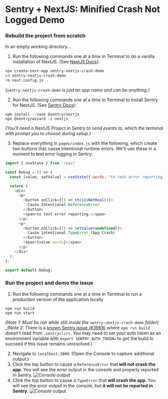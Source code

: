 # Sentry + NextJS: Minified Crash Not Logged Demo

### Rebuild the project from scratch

In an empty working directory...

1. Run the following commands one at a time in Terminal to do a vanilla installation of NextJS. (See [NextJS Docs](https://nextjs.org/docs/api-reference/create-next-app)):
```bash
npx create-next-app sentry-nextjs-crash-demo
cd sentry-nextjs-crash-demo
rm next.config.js
```
_(`sentry-nextjs-crash-demo` is just an app name and can be anything.)_

2. Run the following commands one at a time in Terminal to install Sentry for NextJS. (See [Sentry Docs](https://docs.sentry.io/platforms/javascript/guides/nextjs/)):
```
npm install --save @sentry/nextjs
npx @sentry/wizard -i nextjs
```
_(You'll need a NextJS Project in Sentry to send events to, which the terminal with prompt you to choose during setup.)_

3. Replace everything in `pages/index.js` with the following, which create two buttons that cause intentional runtime errors. We'll use these in a moment to test error logging in Sentry:
```javascript
import { useState } from 'react'

const Debug = () => {
  const [value, setValue] = useState({ words: "to test error reporting." });

  return (
    <div>
      <p>
        <button onClick={() => thisIsNotReal()}>
          Cause Intentional ReferenceError
        </button>
        <span>to test error reporting.</span>
      </p>
      <p>
        <button onClick={() => setValue(undefined)}>
          Cause Intentional TypeError (App Crash)
        </button>
        <span>{value.words}</span>
      </p>
    </div>
  );
};

export default Debug;
```

### Run the project and demo the issue

1. Run the following commands one at a time in Terminal to run a production version of the application locally
```
npm run build
npm run start
```
_(Note 1: Must be run while still inside the `sentry-nextjs-crash-demo` folder)_
_(Note 2: There is a [known Sentry issue (#3968)](https://github.com/getsentry/sentry-javascript/issues/3968) where `npm run build` doesn't read from `.sentryclirc`. You may need to set your auth token as an environment variable with `export SENTRY_AUTH_TOKEN=` to get the build to succeed if this issue remains unresolved.)

2. Navigate to `localhost:3000`. (Open the Console to capture additional output.)
3. Click the top button to cause a `ReferenceError` that **will not crash the app**. You will see the error output in the console and properly reported in Sentry.
![Console output](https://user-images.githubusercontent.com/8572738/132714415-27983dd8-6e19-405d-81e4-96c4010b3742.png)
4. Click the top button to cause a `TypeError` that **will crash the app**. You will see the error output in the console, but **it will not be reported in Sentry.**
![Console output](https://user-images.githubusercontent.com/8572738/132714355-c6900256-409d-47d6-8402-418e31c80c2e.png)
